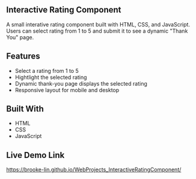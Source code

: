 **Interactive Rating Component**
-
A small interative rating component built with HTML, CSS, and JavaScript.
Users can select rating from 1 to 5 and submit it to see a dynamic "Thank You" page.

**Features**
-
* Select a rating from 1 to 5
* Hightlight the selected rating
* Dynamic thank-you page displays the selected rating
* Responsive layout for mobile and desktop

**Built With**
-
* HTML
* CSS
* JavaScript

**Live Demo Link**
-
https://brooke-lin.github.io/WebProjects_InteractiveRatingComponent/
